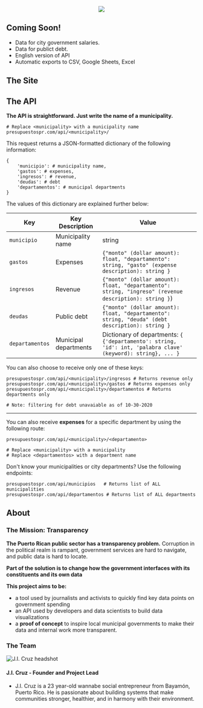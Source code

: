 <p align="center">
  <img src="https://raw.githubusercontent.com/jicruz96/PresupuestosPR.com/gh-pages/prespuestos_pr_placeholder.png" />
 </p>

## Coming Soon!
* Data for city government salaries.
* Data for publict debt.
* English version of API
* Automatic exports to CSV, Google Sheets, Excel

## The Site

## The API

**The API is straightforward. Just write the name of a municipality.**
```
# Replace <municipality> with a municipality name
presupuestospr.com/api/<municipality>/
```

This request returns a JSON-formatted dictionary of the following information:
```
{
    'municipio': # municipality name,
    'gastos': # expenses,
    'ingresos': # revenue,
    'deudas': # debt
    'departamentos': # municipal departments
}
```

The values of this dictionary are explained further below:

| Key             | Key Description       | Value                                                                                                  |
|-----------------|-----------------------|--------------------------------------------------------------------------------------------------------|
| `municipio`     | Municipality name     | string |
| `gastos`        | Expenses              | `{"monto" (dollar amount): float, "departamento": string, "gasto" (expense description): string }`   |
| `ingresos`      | Revenue               | `{"monto" (dollar amount): float, "departamento": string, "ingreso" (revenue description): string }`) |
| `deudas`        | Public debt           | `{"monto" (dollar amount): float, "departamento": string, "deuda" (debt description): string }`     |
| `departamentos` | Municipal departments | Dictionary of departments: `{ {'departamento': string, 'id': int, 'palabra clave' (keyword): string}, ... }` |


You can also choose to receive only one of these keys:
```
presupuestospr.com/api/<municipality>/ingresos # Returns revenue only
presupuestospr.com/api/<municipality>/gastos # Returns expenses only
presupuestospr.com/api/<municipality>/departamentos # Returns departments only

# Note: filtering for debt unavaiable as of 10-30-2020
```
---
You can also receive **expenses** for a specific department by using the following route:
```
presupuestospr.com/api/<municipality>/<departamento>

# Replace <municipality> with a municipality 
# Replace <departamentos> with a department name
```


Don't know your municipalities or city departments? Use the following endpoints:
```
presupuestospr.com/api/municipios   # Returns list of ALL municipalities
presupuestospr.com/api/departamentos # Returns list of ALL departments
```


## About

### The Mission: Transparency

**The Puerto Rican public sector has a transparency problem.** Corruption in the political realm is rampant, government services are hard to navigate, and public data is hard to locate.

**Part of the solution is to change how the government interfaces with its constituents and its own data** 

**This project aims to be:**
* a tool used by journalists and activists to quickly find key data points on government spending
* an API used by developers and data scientists to build data visualizations
* a **proof of concept** to inspire local municipal governments to make their data and internal work more transparent.

### The Team

![J.I. Cruz headshot](https://media-exp1.licdn.com/dms/image/C4E03AQEk2JMYFPtrLQ/profile-displayphoto-shrink_200_200/0?e=1609372800&v=beta&t=nVmKkSJZ4lLY1bGMj803nOQB7kvoLcj9EqQ5T6-VIpg)

#### J.I. Cruz - Founder and Project Lead
* J.I. Cruz is a 23 year-old wannabe social entrepreneur from Bayamón, Puerto Rico. He is passionate about building systems that make communities stronger, healthier, and in harmony with their environment. 
